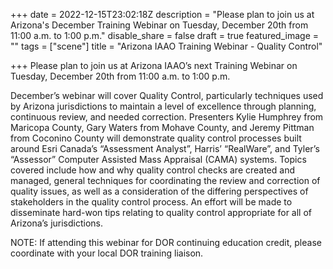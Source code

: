 +++
date = 2022-12-15T23:02:18Z
description = "Please plan to join us at Arizona's December Training Webinar on Tuesday, December 20th from 11:00 a.m. to 1:00 p.m."
disable_share = false
draft = true
featured_image = ""
tags = ["scene"]
title = "Arizona IAAO Training Webinar - Quality Control"

+++
Please plan to join us at Arizona IAAO’s next Training Webinar on Tuesday, December 20th from 11:00 a.m. to 1:00 p.m.

December’s webinar will cover Quality Control, particularly techniques used by Arizona jurisdictions to maintain a level of excellence through planning, continuous review, and needed correction.  Presenters Kylie Humphrey from Maricopa County, Gary Waters from Mohave County, and Jeremy Pittman from Coconino County will demonstrate quality control processes built around Esri Canada’s “Assessment Analyst”, Harris’ “RealWare”, and Tyler’s “Assessor” Computer Assisted Mass Appraisal (CAMA) systems.  Topics covered include how and why quality control checks are created and managed, general techniques for coordinating the review and correction of quality issues, as well as a consideration of the differing perspectives of stakeholders in the quality control process.  An effort will be made to disseminate hard-won tips relating to quality control appropriate for all of Arizona’s jurisdictions.

NOTE: If attending this webinar for DOR continuing education credit, please coordinate with your local DOR training liaison.